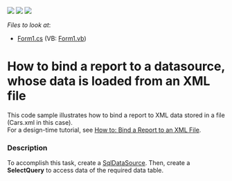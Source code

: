 <!-- default badges list -->
![](https://img.shields.io/endpoint?url=https://codecentral.devexpress.com/api/v1/VersionRange/128598541/16.1.4%2B)
[![](https://img.shields.io/badge/Open_in_DevExpress_Support_Center-FF7200?style=flat-square&logo=DevExpress&logoColor=white)](https://supportcenter.devexpress.com/ticket/details/E535)
[![](https://img.shields.io/badge/📖_How_to_use_DevExpress_Examples-e9f6fc?style=flat-square)](https://docs.devexpress.com/GeneralInformation/403183)
<!-- default badges end -->
<!-- default file list -->
*Files to look at*:

* [Form1.cs](./CS/XtraReport_RuntimeDataBinding/Form1.cs) (VB: [Form1.vb](./VB/XtraReport_RuntimeDataBinding/Form1.vb))
<!-- default file list end -->
# How to bind a report to a datasource, whose data is loaded from an XML file


<p>This code sample illustrates how to bind a report to XML data stored in a file (Cars.xml in this case). <br>For a design-time tutorial, see <a href="https://documentation.devexpress.com/#XtraReports/CustomDocument5154">How to: Bind a Report to an XML File</a>.</p>


<h3>Description</h3>

To accomplish this task, create a <a href="https://documentation.devexpress.com/#CoreLibraries/clsDevExpressDataAccessSqlSqlDataSourcetopic">SqlDataSource</a>. Then, create a <strong>SelectQuery</strong> to access data of the required data table.

<br/>


